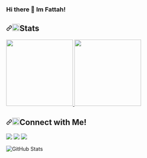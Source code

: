### Hi there 👋 Im Fattah!

<!--
**FattahWG/FattahWG** is a ✨ _special_ ✨ repository because its `README.md` (this file) appears on your GitHub profile.

Here are some ideas to get you started:

- 🔭 I’m currently working on ...
- 🌱 I’m currently learning ...
- 👯 I’m looking to collaborate on ...
- 🤔 I’m looking for help with ...
- 💬 Ask me about ...
- 📫 How to reach me: ...
- 😄 Pronouns: ...
- ⚡ Fun fact: ...
-->

<h2 dir="auto"><a id="user-content-stats" class="anchor" aria-hidden="true" href="#stats"><svg class="octicon octicon-link" viewBox="0 0 16 16" version="1.1" width="16" height="16" aria-hidden="true"><path fill-rule="evenodd" d="M7.775 3.275a.75.75 0 001.06 1.06l1.25-1.25a2 2 0 112.83 2.83l-2.5 2.5a2 2 0 01-2.83 0 .75.75 0 00-1.06 1.06 3.5 3.5 0 004.95 0l2.5-2.5a3.5 3.5 0 00-4.95-4.95l-1.25 1.25zm-4.69 9.64a2 2 0 010-2.83l2.5-2.5a2 2 0 012.83 0 .75.75 0 001.06-1.06 3.5 3.5 0 00-4.95 0l-2.5 2.5a3.5 3.5 0 004.95 4.95l1.25-1.25a.75.75 0 00-1.06-1.06l-1.25 1.25a2 2 0 01-2.83 0z"></path></svg></a><g-emoji class="g-emoji" alias="chart_with_upwards_trend" fallback-src="https://github.githubassets.com/images/icons/emoji/unicode/1f4c8.png"><img class="emoji" alt="chart_with_upwards_trend" height="20" width="20" src="https://github.githubassets.com/images/icons/emoji/unicode/1f4c8.png"></g-emoji>Stats</h2>
<p align="left" dir="auto">
<a href="https://github.com/FattahWG">
  <img height="180em" src="https://camo.githubusercontent.com/f7308b9242d97a08c99e26c9869071d3797626a6e1150c9de3763300647e753d/68747470733a2f2f6769746875622d726561646d652d73746174732d65696768742d74686574612e76657263656c2e6170702f6170693f757365726e616d653d7769736e75776d2673686f775f69636f6e733d74727565267468656d653d616c676f6c696126696e636c7564655f616c6c5f636f6d6d6974733d7472756526636f756e745f707269766174653d74727565" data-canonical-src="https://github-readme-stats-eight-theta.vercel.app/api?username=FattahWG&amp;show_icons=true&amp;theme=Synthwave&amp;include_all_commits=true&amp;count_private=true" style="max-width: 100%;">
  <img height="180em" src="https://camo.githubusercontent.com/2b2d54fdde123c369afae4afcf057ef8184f323d72f3fb63a0d7344d35ab6ceb/68747470733a2f2f6769746875622d726561646d652d73746174732d65696768742d74686574612e76657263656c2e6170702f6170692f746f702d6c616e67732f3f757365726e616d653d7769736e75776d266c61796f75743d636f6d70616374266c616e67735f636f756e743d38267468656d653d616c676f6c6961" data-canonical-src="https://github-readme-stats-eight-theta.vercel.app/api/top-langs/?username=FattahWG&amp;layout=compact&amp;langs_count=8&amp;theme=Cobalt" style="max-width: 100%;">
</a>
</p>

<h2 dir="auto"><a id="user-content-connect" class="anchor" aria-hidden="true" href="#connect"><svg class="octicon octicon-link" viewBox="0 0 16 16" version="1.1" width="16" height="16" aria-hidden="true"><path fill-rule="evenodd" d="M7.775 3.275a.75.75 0 001.06 1.06l1.25-1.25a2 2 0 112.83 2.83l-2.5 2.5a2 2 0 01-2.83 0 .75.75 0 00-1.06 1.06 3.5 3.5 0 004.95 0l2.5-2.5a3.5 3.5 0 00-4.95-4.95l-1.25 1.25zm-4.69 9.64a2 2 0 010-2.83l2.5-2.5a2 2 0 012.83 0 .75.75 0 001.06-1.06 3.5 3.5 0 00-4.95 0l-2.5 2.5a3.5 3.5 0 004.95 4.95l1.25-1.25a.75.75 0 00-1.06-1.06l-1.25 1.25a2 2 0 01-2.83 0z"></path></svg></a><g-emoji class="g-emoji" alias="link" fallback-src="https://github.githubassets.com/images/icons/emoji/unicode/1f517.png"><img class="emoji" alt="link" height="20" width="20" src="https://github.githubassets.com/images/icons/emoji/unicode/1f517.png"></g-emoji>Connect with Me!</h2>
<p dir="auto">
    <a href="https://www.linkedin.com/in/fattahwg" rel="nofollow"><img src="https://camo.githubusercontent.com/59c94ca047290f388844310b5626384fec028f659f627e6730977203f9894976/68747470733a2f2f696d672e736869656c64732e696f2f62616467652f2d6c696e6b6564696e2d3138313731373f7374796c653d666f722d7468652d6261646765266c6f676f3d6c696e6b6564696e" data-canonical-src="https://img.shields.io/badge/-linkedin-181717?style=for-the-badge&amp;logo=linkedin" style="max-width: 100%;"></a>
     <a href="https://www.instagram.com/kulofattah/" rel="nofollow"><img src="https://camo.githubusercontent.com/0dade5fc0e455d497a64872047f812234653984f3b8ba417981e293c92e014e0/68747470733a2f2f696d672e736869656c64732e696f2f62616467652f2d696e7374616772616d2d3138313731373f7374796c653d666f722d7468652d6261646765266c6f676f3d696e7374616772616d" data-canonical-src="https://img.shields.io/badge/-instagram-181717?style=for-the-badge&amp;logo=instagram" style="max-width: 100%;"></a>
   <a href="mailto: off.fattah@gmail.com"><img src="https://camo.githubusercontent.com/11ac29447aef1249b876466acf1eafba612642550eba8799bbecc1897a22943a/68747470733a2f2f696d672e736869656c64732e696f2f62616467652f2d676d61696c2d3138313731373f7374796c653d666f722d7468652d6261646765266c6f676f3d676d61696c" data-canonical-src="https://img.shields.io/badge/-gmail-181717?style=for-the-badge&amp;logo=gmail" style="max-width: 100%;"></a>
</p>

![GitHub Stats](https://github-readme-stats.vercel.app/api?username=FattahWG&theme=radical)

